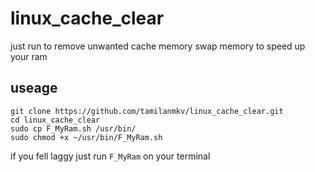 # linux_cache_clear
just run to remove unwanted cache memory swap memory to speed up your ram 
## useage
```
git clone https://github.com/tamilanmkv/linux_cache_clear.git
cd linux_cache_clear
sudo cp F_MyRam.sh /usr/bin/ 
sudo chmod +x ~/usr/bin/F_MyRam.sh
```
if you fell laggy just run `F_MyRam` on your terminal
